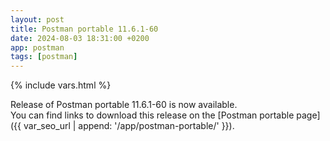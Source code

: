 ```yaml
---
layout: post
title: Postman portable 11.6.1-60
date: 2024-08-03 18:31:00 +0200
app: postman
tags: [postman]
---
```

{% include vars.html %}

Release of Postman portable 11.6.1-60 is now available.<br />
You can find links to download this release on the [Postman portable page]({{ var_seo_url | append: '/app/postman-portable/' }}).
